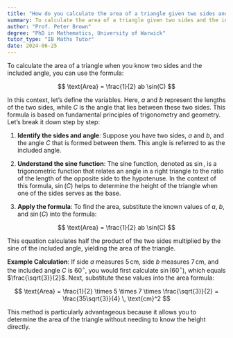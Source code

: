 ```yaml
---
title: "How do you calculate the area of a triangle given two sides and an included angle?"
summary: To calculate the area of a triangle given two sides and the included angle, use the formula; $ \frac{1}{2}ab\sin(C) $.
author: "Prof. Peter Brown"
degree: "PhD in Mathematics, University of Warwick"
tutor_type: "IB Maths Tutor"
date: 2024-06-25
---
```


To calculate the area of a triangle when you know two sides and the included angle, you can use the formula:

$$
\text{Area} = \frac{1}{2} ab \sin(C)
$$

In this context, let’s define the variables. Here, $a$ and $b$ represent the lengths of the two sides, while $C$ is the angle that lies between these two sides. This formula is based on fundamental principles of trigonometry and geometry. Let’s break it down step by step:

1. **Identify the sides and angle**: Suppose you have two sides, $a$ and $b$, and the angle $C$ that is formed between them. This angle is referred to as the included angle.

2. **Understand the sine function**: The sine function, denoted as $\sin$, is a trigonometric function that relates an angle in a right triangle to the ratio of the length of the opposite side to the hypotenuse. In the context of this formula, $\sin(C)$ helps to determine the height of the triangle when one of the sides serves as the base.

3. **Apply the formula**: To find the area, substitute the known values of $a$, $b$, and $\sin(C)$ into the formula:

$$
\text{Area} = \frac{1}{2} ab \sin(C)
$$

This equation calculates half the product of the two sides multiplied by the sine of the included angle, yielding the area of the triangle.

**Example Calculation**: If side $a$ measures $5 \, \text{cm}$, side $b$ measures $7 \, \text{cm}$, and the included angle $C$ is $60^\circ$, you would first calculate $\sin(60^\circ)$, which equals $\frac{\sqrt{3}}{2}$. Next, substitute these values into the area formula:

$$
\text{Area} = \frac{1}{2} \times 5 \times 7 \times \frac{\sqrt{3}}{2} = \frac{35\sqrt{3}}{4} \, \text{cm}^2
$$

This method is particularly advantageous because it allows you to determine the area of the triangle without needing to know the height directly.
    